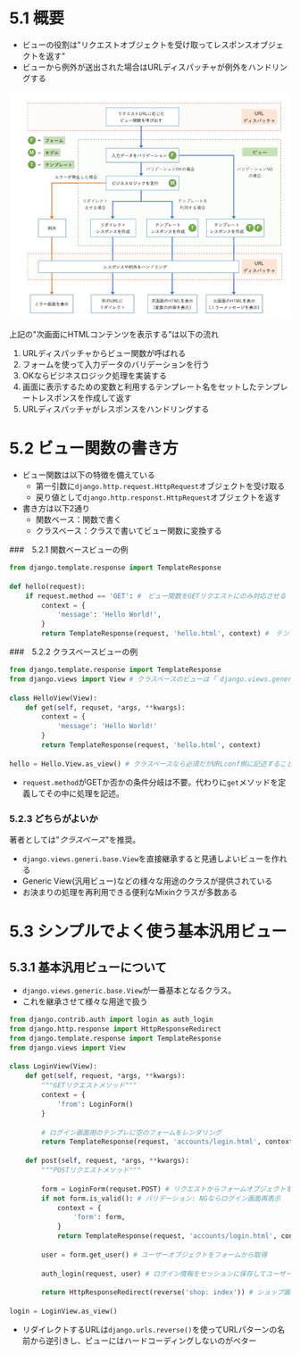 # 5.1 概要
- ビューの役割は"リクエストオブジェクトを受け取ってレスポンスオブジェクトを返す"
- ビューから例外が送出された場合はURLディスパッチャが例外をハンドリングする

![alt text](view.png)

上記の"次画面にHTMLコンテンツを表示する"は以下の流れ
1. URLディスパッチャからビュー関数が呼ばれる
2. フォームを使って入力データのバリデーションを行う
3. OKならビジネスロジック処理を実装する
4. 画面に表示するための変数と利用するテンプレート名をセットしたテンプレートレスポンスを作成して返す
5. URLディスパッチャがレスポンスをハンドリングする

# 5.2 ビュー関数の書き方
- ビュー関数は以下の特徴を備えている
  - 第一引数に`django.http.request.HttpRequest`オブジェクトを受け取る
  - 戻り値として`django.http.responst.HttpRequest`オブジェクトを返す
- 書き方は以下2通り
  - 関数ベース：関数で書く
  - クラスベース：クラスで書いてビュー関数に変換する

###　5.2.1 関数ベースビューの例

```python
from django.template.response import TemplateResponse

def hello(request):
    if request.method == 'GET': #　ビュー関数をGETリクエストにのみ対応させる
        context = {
            'message': 'Hello World!',
        }
        return TemplateResponse(request, 'hello.html', context) #　テンプレでHTMLコンテンツを作成
```


###　5.2.2 クラスベースビューの例
```python
from django.template.response import TemplateResponse
from django.views import View # クラスベースのビューは「`django.views.generic.base.View`」を継承する必要があるがこれでimport可能

class HelloView(View):
    def get(self, requset, *args, **kwargs):
        context = {
            'message': 'Hello World!'
        }
        return TemplateResponse(request, 'hello.html', context)

hello = Hello.View.as_view() # クラスベースなら必須だがURLconf側に記述することも可能。
```
- `request.method`がGETか否かの条件分岐は不要。代わりに`get`メソッドを定義してその中に処理を記述。

### 5.2.3 どちらがよいか
著者としては"*クラスベース*"を推奨。
- `django.views.generi.base.View`を直接継承すると見通しよいビューを作れる
- Generic View(汎用ビュー)などの様々な用途のクラスが提供されている
- お決まりの処理を再利用できる便利なMixinクラスが多数ある

# 5.3 シンプルでよく使う基本汎用ビュー

## 5.3.1 基本汎用ビューについて
- `django.views.generic.base.View`が一番基本となるクラス。
- これを継承させて様々な用途で扱う

```python
from django.contrib.auth import login as auth_login
from django.http.response import HttpResponseRedirect
from django.template.response import TemplateResponse
from django.views import View

class LoginView(View):
    def get(self, request, *args, **kwargs):
        """GETリクエストメソッド"""
        context = {
            'from': LoginForm()
        }

        # ログイン画面用のテンプレに空のフォームをレンダリング
        return TemplateResponse(request, 'accounts/login.html', context)

    def post(self, request, *args, **kwargs):
        """POSTリクエストメソッド"""

        form = LoginForm(requset.POST) # リクエストからフォームオブジェクトを作成
        if not form.is_valid(): # バリデーション: NGならログイン画面再表示
            context = {
                'form': form,
            }
            return TemplateResponse(request, 'accounts/login.html', context)

        user = form.get_user() # ユーザーオブジェクトをフォームから取得

        auth_login(request, user) # ログイン情報をセッションに保存してユーザーレコードを更新

        return HttpResponseRedirect(reverse('shop: index')) # ショップ画面を表示するためにURLにリダイレクト 

login = LoginView.as_view()
```

- リダイレクトするURLは`django.urls.reverse()`を使ってURLパターンの名前から逆引きし、ビューにはハードコーディングしないのがベター
